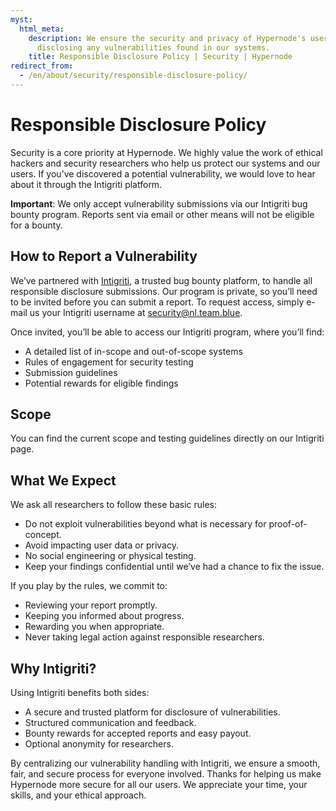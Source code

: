 ```yaml
---
myst:
  html_meta:
    description: We ensure the security and privacy of Hypernode's users by responsibly
      disclosing any vulnerabilities found in our systems.
    title: Responsible Disclosure Policy | Security | Hypernode
redirect_from:
  - /en/about/security/responsible-disclosure-policy/
---
```


<!-- source: https://support.hypernode.com/en/about/security/responsible-disclosure-policy/ -->

# Responsible Disclosure Policy

Security is a core priority at Hypernode. We highly value the work of ethical hackers and security researchers who help us protect our systems and our users. If you’ve discovered a potential vulnerability, we would love to hear about it through the Intigriti platform.

**Important**: We only accept vulnerability submissions via our Intigriti bug bounty program. Reports sent via email or other means will not be eligible for a bounty.

## How to Report a Vulnerability

We’ve partnered with [Intigriti](https://www.intigriti.com/), a trusted bug bounty platform, to handle all responsible disclosure submissions. Our program is private, so you’ll need to be invited before you can submit a report.
To request access, simply e-mail us your Intigriti username at [security@nl.team.blue](mailto:security@nl.team.blue).

Once invited, you’ll be able to access our Intigriti program, where you’ll find:

- A detailed list of in-scope and out-of-scope systems
- Rules of engagement for security testing
- Submission guidelines
- Potential rewards for eligible findings

## Scope

You can find the current scope and testing guidelines directly on our Intigriti page.

## What We Expect

We ask all researchers to follow these basic rules:

- Do not exploit vulnerabilities beyond what is necessary for proof-of-concept.
- Avoid impacting user data or privacy.
- No social engineering or physical testing.
- Keep your findings confidential until we’ve had a chance to fix the issue.

If you play by the rules, we commit to:

- Reviewing your report promptly.
- Keeping you informed about progress.
- Rewarding you when appropriate.
- Never taking legal action against responsible researchers.

## Why Intigriti?

Using Intigriti benefits both sides:

- A secure and trusted platform for disclosure of vulnerabilities.
- Structured communication and feedback.
- Bounty rewards for accepted reports and easy payout.
- Optional anonymity for researchers.

By centralizing our vulnerability handling with Intigriti, we ensure a smooth, fair, and secure process for everyone involved.
Thanks for helping us make Hypernode more secure for all our users. We appreciate your time, your skills, and your ethical approach.
